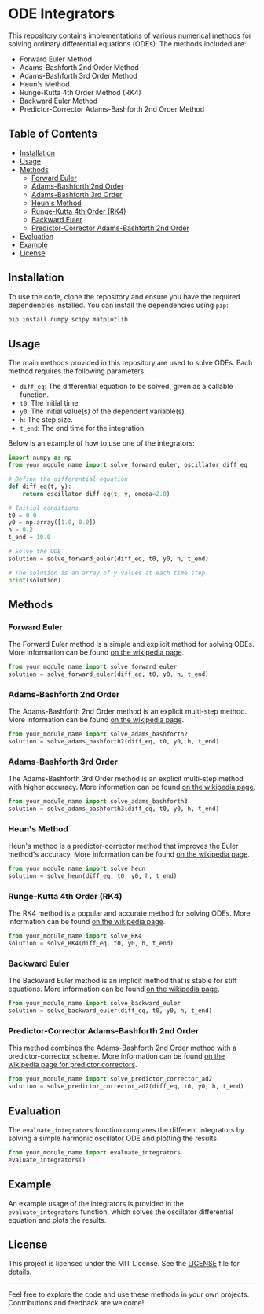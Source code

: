 # ODE Integrators

This repository contains implementations of various numerical methods for solving ordinary differential equations (ODEs). The methods included are:

- Forward Euler Method
- Adams-Bashforth 2nd Order Method
- Adams-Bashforth 3rd Order Method
- Heun's Method
- Runge-Kutta 4th Order Method (RK4)
- Backward Euler Method
- Predictor-Corrector Adams-Bashforth 2nd Order Method

## Table of Contents

- [Installation](#installation)
- [Usage](#usage)
- [Methods](#methods)
  - [Forward Euler](#forward-euler)
  - [Adams-Bashforth 2nd Order](#adams-bashforth-2nd-order)
  - [Adams-Bashforth 3rd Order](#adams-bashforth-3rd-order)
  - [Heun's Method](#heuns-method)
  - [Runge-Kutta 4th Order (RK4)](#runge-kutta-4th-order-rk4)
  - [Backward Euler](#backward-euler)
  - [Predictor-Corrector Adams-Bashforth 2nd Order](#predictor-corrector-adams-bashforth-2nd-order)
- [Evaluation](#evaluation)
- [Example](#example)
- [License](#license)

## Installation

To use the code, clone the repository and ensure you have the required dependencies installed. You can install the dependencies using `pip`:

```bash
pip install numpy scipy matplotlib
```

## Usage

The main methods provided in this repository are used to solve ODEs. Each method requires the following parameters:

- `diff_eq`: The differential equation to be solved, given as a callable function.
- `t0`: The initial time.
- `y0`: The initial value(s) of the dependent variable(s).
- `h`: The step size.
- `t_end`: The end time for the integration.

Below is an example of how to use one of the integrators:

```python
import numpy as np
from your_module_name import solve_forward_euler, oscillator_diff_eq

# Define the differential equation
def diff_eq(t, y):
    return oscillator_diff_eq(t, y, omega=2.0)

# Initial conditions
t0 = 0.0
y0 = np.array([1.0, 0.0])
h = 0.2
t_end = 10.0

# Solve the ODE
solution = solve_forward_euler(diff_eq, t0, y0, h, t_end)

# The solution is an array of y values at each time step
print(solution)
```

## Methods

### Forward Euler

The Forward Euler method is a simple and explicit method for solving ODEs.
More information can be found [on the wikipedia page](https://en.wikipedia.org/wiki/Euler_method).

```python
from your_module_name import solve_forward_euler
solution = solve_forward_euler(diff_eq, t0, y0, h, t_end)
```

### Adams-Bashforth 2nd Order

The Adams-Bashforth 2nd Order method is an explicit multi-step method.
More information can be found [on the wikipedia page](https://en.wikipedia.org/wiki/Linear_multistep_method#Adams%E2%80%93Bashforth_methods).

```python
from your_module_name import solve_adams_bashforth2
solution = solve_adams_bashforth2(diff_eq, t0, y0, h, t_end)
```

### Adams-Bashforth 3rd Order

The Adams-Bashforth 3rd Order method is an explicit multi-step method with higher accuracy.
More information can be found [on the wikipedia page](https://en.wikipedia.org/wiki/Linear_multistep_method#Adams%E2%80%93Bashforth_methods).

```python
from your_module_name import solve_adams_bashforth3
solution = solve_adams_bashforth3(diff_eq, t0, y0, h, t_end)
```

### Heun's Method

Heun's method is a predictor-corrector method that improves the Euler method's accuracy.
More information can be found [on the wikipedia page](https://en.wikipedia.org/wiki/Heun%27s_method).

```python
from your_module_name import solve_heun
solution = solve_heun(diff_eq, t0, y0, h, t_end)
```

### Runge-Kutta 4th Order (RK4)

The RK4 method is a popular and accurate method for solving ODEs.
More information can be found [on the wikipedia page](https://en.wikipedia.org/wiki/Runge%E2%80%93Kutta_methods).

```python
from your_module_name import solve_RK4
solution = solve_RK4(diff_eq, t0, y0, h, t_end)
```

### Backward Euler

The Backward Euler method is an implicit method that is stable for stiff equations.
More information can be found [on the wikipedia page](https://en.wikipedia.org/wiki/Backward_Euler_method).

```python
from your_module_name import solve_backward_euler
solution = solve_backward_euler(diff_eq, t0, y0, h, t_end)
```

### Predictor-Corrector Adams-Bashforth 2nd Order

This method combines the Adams-Bashforth 2nd Order method with a predictor-corrector scheme.
More information can be found [on the wikipedia page for predictor correctors](https://en.wikipedia.org/wiki/Predictor%E2%80%93corrector_method).

```python
from your_module_name import solve_predictor_corrector_ad2
solution = solve_predictor_corrector_ad2(diff_eq, t0, y0, h, t_end)
```

## Evaluation

The `evaluate_integrators` function compares the different integrators by solving a simple harmonic oscillator ODE and plotting the results.

```python
from your_module_name import evaluate_integrators
evaluate_integrators()
```

## Example

An example usage of the integrators is provided in the `evaluate_integrators` function, which solves the oscillator differential equation and plots the results.

## License

This project is licensed under the MIT License. See the [LICENSE](licence.txt) file for details.

---

Feel free to explore the code and use these methods in your own projects. Contributions and feedback are welcome!